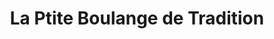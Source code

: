 ---
title: "La Ptite Boulange de Tradition"
url: /les-sables-dolonne/la-ptite-boulange-de-tradition/
shop: Bäckerei
---